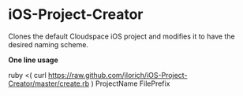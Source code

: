 iOS-Project-Creator
===================

Clones the default Cloudspace iOS project and modifies it to have the desired naming scheme.


**One line usage**

ruby <( curl https://raw.github.com/jlorich/iOS-Project-Creator/master/create.rb ) ProjectName FilePrefix
